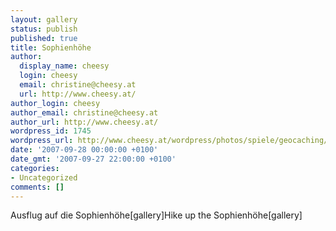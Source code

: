 ```yaml
---
layout: gallery
status: publish
published: true
title: Sophienhöhe
author:
  display_name: cheesy
  login: cheesy
  email: christine@cheesy.at
  url: http://www.cheesy.at/
author_login: cheesy
author_email: christine@cheesy.at
author_url: http://www.cheesy.at/
wordpress_id: 1745
wordpress_url: http://www.cheesy.at/wordpress/photos/spiele/geocaching/x2007/sophienhoehe/
date: '2007-09-28 00:00:00 +0100'
date_gmt: '2007-09-27 22:00:00 +0100'
categories:
- Uncategorized
comments: []
---
```

<!--:de-->Ausflug auf die Sophienhöhe[gallery]<!--:--><!--:en-->Hike up the Sophienhöhe[gallery]<!--:-->

